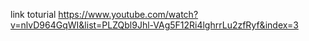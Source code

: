 link toturial 
https://www.youtube.com/watch?v=nlvD964GqWI&list=PLZQbl9Jhl-VAg5F12Ri4lghrrLu2zfRyf&index=3

